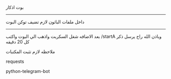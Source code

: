 بوت اذكار 
_________________
داخل ملفات الباثون لازم تضيف توكن البوت

_______________________________
بعد الاضافه شغل السكربت واذهب الي البوت واكتب
/startA
وباذن الله راح يرسل ذكر كل 20 دقيقه 


ملاحظه لازم تثبت المكتبات

requests

python-telegram-bot
